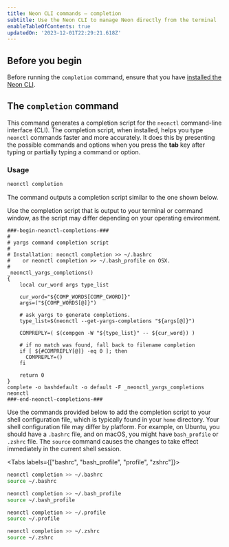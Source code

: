 ```yaml
---
title: Neon CLI commands — completion
subtitle: Use the Neon CLI to manage Neon directly from the terminal
enableTableOfContents: true
updatedOn: '2023-12-01T22:29:21.618Z'
---
```


## Before you begin

Before running the `completion` command, ensure that you have [installed the Neon CLI](/docs/reference/cli-install).

## The `completion` command

This command generates a completion script for the `neonctl` command-line interface (CLI). The completion script, when installed, helps you type `neonctl` commands faster and more accurately. It does this by presenting the possible commands and options when you press the **tab** key after typing or partially typing a command or option.

### Usage

```bash
neonctl completion
```

The command outputs a completion script similar to the one shown below.

<Admonition type="important">
Use the completion script that is output to your terminal or command window, as the script may differ depending on your operating environment.
</Admonition>

```text
###-begin-neonctl-completions-###
#
# yargs command completion script
#
# Installation: neonctl completion >> ~/.bashrc
#    or neonctl completion >> ~/.bash_profile on OSX.
#
_neonctl_yargs_completions()
{
    local cur_word args type_list

    cur_word="${COMP_WORDS[COMP_CWORD]}"
    args=("${COMP_WORDS[@]}")

    # ask yargs to generate completions.
    type_list=$(neonctl --get-yargs-completions "${args[@]}")

    COMPREPLY=( $(compgen -W "${type_list}" -- ${cur_word}) )

    # if no match was found, fall back to filename completion
    if [ ${#COMPREPLY[@]} -eq 0 ]; then
      COMPREPLY=()
    fi

    return 0
}
complete -o bashdefault -o default -F _neonctl_yargs_completions neonctl
###-end-neonctl-completions-###
```

Use the commands provided below to add the completion script to your shell configuration file, which is typically found in your `home` directory. Your shell configuration file may differ by platform. For example, on Ubuntu, you should have a `.bashrc` file, and on macOS, you might have `bash_profile` or `.zshrc` file. The `source` command causes the changes to take effect immediately in the current shell session.

<Tabs labels={["bashrc", "bash_profile", "profile", "zshrc"]}>

<TabItem>

```bash
neonctl completion >> ~/.bashrc
source ~/.bashrc
```

</TabItem>

<TabItem>

```bash
neonctl completion >> ~/.bash_profile
source ~/.bash_profile
```

</TabItem>

<TabItem>

```bash
neonctl completion >> ~/.profile
source ~/.profile
```

</TabItem>

<TabItem>

```bash
neonctl completion >> ~/.zshrc
source ~/.zshrc
```

</TabItem>

</Tabs>

<NeedHelp/>
